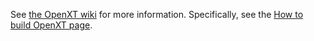 
See [the OpenXT wiki](https://github.com/openxt/openxt/wiki) for more
information. Specifically, see the [How to build OpenXT
page](https://github.com/OpenXT/openxt/wiki/How-to-build-OpenXT).


